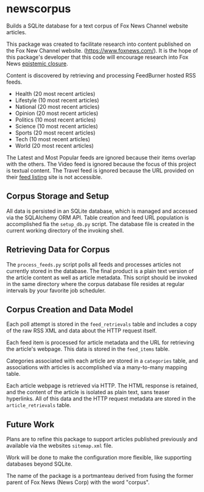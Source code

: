 # newscorpus

Builds a SQLite database for a text corpus of Fox News Channel website articles.

This package was created to facilitate research into content published on the 
Fox New Channel website. (https://www.foxnews.com/).  It is the hope of this 
package's developer that this code will encourage research into Fox News 
[epistemic closure](http://www.juliansanchez.com/2010/03/26/frum-cocktail-parties-and-the-threat-of-doubt/).

Content is discovered by retrieving and processing FeedBurner hosted RSS feeds.

* Health (20 most recent articles)
* Lifestyle (10 most recent articles)
* National (20 most recent articles)
* Opinion (20 most recent articles)
* Politics (10 most recent articles)
* Science (10 most recent articles)
* Sports (20 most recent articles)
* Tech (10 most recent articles)
* World (20 most recent articles)

The Latest and Most Popular feeds are ignored because their items overlap 
with the others.  The Video feed is ignored because the focus of this project
is textual content.  The Travel feed is ignored because the URL provided on 
their [feed listing](https://www.foxnews.com/about/rss/) site is not accessible.

## Corpus Storage and Setup

All data is persisted in an SQLite database, which is managed and accessed via
the SQLAlchemy ORM API.  Table creation and feed URL population is accomplished
fia the `setup_db.py` script.  The database file is created in the current
working directory of the invoking shell.

## Retrieving Data for Corpus

The `process_feeds.py` script polls all feeds and processes articles not currently
stored in the database.  The final product is a plain text version of the article 
content as well as article metadata.  This script should be invoked in the same
directory where the corpus database file resides at regular intervals by your
favorite job scheduler.

## Corpus Creation and Data Model

Each poll attempt is stored in the `feed_retrievals` table and includes a copy
of the raw RSS XML and data about the HTTP request itself.

Each feed item is processed for article metadata and the URL for retrieving
the article's webpage.  This data is stored in the `feed_items` table.

Categories associated with each article are stored in a `categories` table, 
and associations with articles is accomplished via a many-to-many mapping table.

Each article webpage is retrieved via HTTP. The HTML response is retained, and
the content of the article is isolated as plain text, sans teaser hyperlinks.
All of this data and the HTTP request metadata are stored in the 
`article_retrievals` table.

## Future Work

Plans are to refine this package to support articles published previously and
available via the websites `sitemap.xml` file.

Work will be done to make the configuration more flexible, like supporting
databases beyond SQLite.

The name of the package is a portmanteau derived from fusing the former parent 
of Fox News (News Corp) with the word "corpus".

